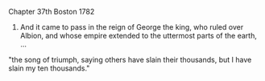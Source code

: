 Chapter 37th
Boston
1782

1. And it came to pass in the reign of George the king, who ruled over Albion, and whose empire extended to the uttermost parts of the earth, ...

"the song of triumph, saying others have slain their thousands, but I have slain my ten thousands."